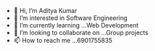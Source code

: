 - 👋 Hi, I’m Aditya Kumar
- 👀 I’m interested in Software Engineering
- 🌱 I’m currently learning ...Web Development
- 💞️ I’m looking to collaborate on ...Group projects
- 📫 How to reach me ...6901755835

<!---
adityak7890/adityak7890 is a ✨ special ✨ repository because its `README.md` (this file) appears on your GitHub profile.
You can click the Preview link to take a look at your changes.
--->
